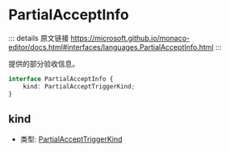 # PartialAcceptInfo

<backTop />
        
::: details 原文链接
https://microsoft.github.io/monaco-editor/docs.html#interfaces/languages.PartialAcceptInfo.html
:::

提供的部分验收信息。

```ts
interface PartialAcceptInfo {
    kind: PartialAcceptTriggerKind;
}
```

## kind
- 类型: [PartialAcceptTriggerKind](/api/languages/PartialAcceptTriggerKind.md)
